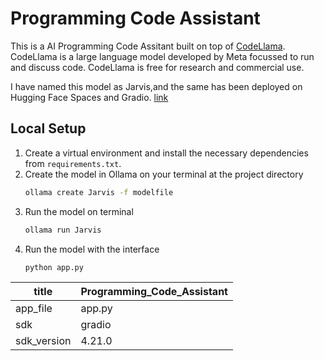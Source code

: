 # Programming Code Assistant

This is a AI Programming Code Assitant built on top of [CodeLlama](https://ai.meta.com/blog/code-llama-large-language-model-coding/). CodeLlama is a large language model developed by Meta focussed to run and discuss code. CodeLlama is free for research and commercial use.

I have named this model as Jarvis,and the same has been deployed on Hugging Face Spaces and Gradio. [link](https://huggingface.co/spaces/Ankurac7/Programming_Code_Assistant_App)

## Local Setup
1. Create a virtual environment and install the necessary dependencies from `requirements.txt`.
2. Create the model in Ollama on your terminal at the project directory
    ```sh
    ollama create Jarvis -f modelfile
    ```
3. Run the model on terminal
    ```sh
    ollama run Jarvis
    ```
4. Run the model with the interface
    ```sh
    python app.py
    ```
| title                          | Programming_Code_Assistant |
| ------------------------------ | ------------------------------ |
| app_file                       | app.py                         |
| sdk                            | gradio                         |
| sdk_version                    | 4.21.0                         |

